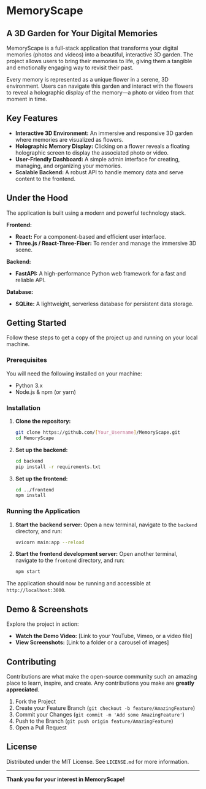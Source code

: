 

# MemoryScape

## A 3D Garden for Your Digital Memories

MemoryScape is a full-stack application that transforms your digital memories (photos and videos) into a beautiful, interactive 3D garden. The project allows users to bring their memories to life, giving them a tangible and emotionally engaging way to revisit their past.

Every memory is represented as a unique flower in a serene, 3D environment. Users can navigate this garden and interact with the flowers to reveal a holographic display of the memory—a photo or video from that moment in time.

## Key Features

  * **Interactive 3D Environment:** An immersive and responsive 3D garden where memories are visualized as flowers.
  * **Holographic Memory Display:** Clicking on a flower reveals a floating holographic screen to display the associated photo or video.
  * **User-Friendly Dashboard:** A simple admin interface for creating, managing, and organizing your memories.
  * **Scalable Backend:** A robust API to handle memory data and serve content to the frontend.

## Under the Hood

The application is built using a modern and powerful technology stack.

**Frontend:**

  * **React:** For a component-based and efficient user interface.
  * **Three.js / React-Three-Fiber:** To render and manage the immersive 3D scene.

**Backend:**

  * **FastAPI:** A high-performance Python web framework for a fast and reliable API.

**Database:**

  * **SQLite:** A lightweight, serverless database for persistent data storage.

## Getting Started

Follow these steps to get a copy of the project up and running on your local machine.

### Prerequisites

You will need the following installed on your machine:

  * Python 3.x
  * Node.js & npm (or yarn)

### Installation

1.  **Clone the repository:**

    ```bash
    git clone https://github.com/[Your_Username]/MemoryScape.git
    cd MemoryScape
    ```

2.  **Set up the backend:**

    ```bash
    cd backend
    pip install -r requirements.txt
    ```

3.  **Set up the frontend:**

    ```bash
    cd ../frontend
    npm install
    ```

### Running the Application

1.  **Start the backend server:**
    Open a new terminal, navigate to the `backend` directory, and run:

    ```bash
    uvicorn main:app --reload
    ```

2.  **Start the frontend development server:**
    Open another terminal, navigate to the `frontend` directory, and run:

    ```bash
    npm start
    ```

The application should now be running and accessible at `http://localhost:3000`.

## Demo & Screenshots

Explore the project in action:

  * **Watch the Demo Video:** [Link to your YouTube, Vimeo, or a video file]
  * **View Screenshots:** [Link to a folder or a carousel of images]

## Contributing

Contributions are what make the open-source community such an amazing place to learn, inspire, and create. Any contributions you make are **greatly appreciated**.

1.  Fork the Project
2.  Create your Feature Branch (`git checkout -b feature/AmazingFeature`)
3.  Commit your Changes (`git commit -m 'Add some AmazingFeature'`)
4.  Push to the Branch (`git push origin feature/AmazingFeature`)
5.  Open a Pull Request

## License

Distributed under the MIT License. See `LICENSE.md` for more information.

-----

**Thank you for your interest in MemoryScape\!**
